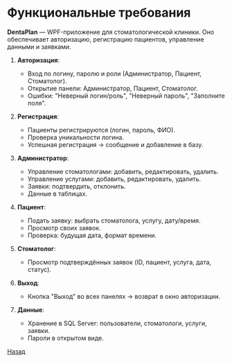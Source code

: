 ﻿# Функциональные требования

**DentaPlan** — WPF-приложение для стоматологической клиники. Оно обеспечивает авторизацию, регистрацию пациентов, управление данными и заявками.

1. **Авторизация**:
   - Вход по логину, паролю и роли (Администратор, Пациент, Стоматолог).
   - Открытие панели: Администратор, Пациент, Стоматолог.
   - Ошибки: "Неверный логин/роль", "Неверный пароль", "Заполните поля".

2. **Регистрация**:
   - Пациенты регистрируются (логин, пароль, ФИО).
   - Проверка уникальности логина.
   - Успешная регистрация → сообщение и добавление в базу.

3. **Администратор**:
   - Управление стоматологами: добавить, редактировать, удалить.
   - Управление услугами: добавить, редактировать, удалить.
   - Заявки: подтвердить, отклонить.
   - Данные в таблицах.

4. **Пациент**:
   - Подать заявку: выбрать стоматолога, услугу, дату/время.
   - Просмотр своих заявок.
   - Проверка: будущая дата, формат времени.

5. **Стоматолог**:
   - Просмотр подтверждённых заявок (ID, пациент, услуга, дата, статус).

6. **Выход**:
   - Кнопка "Выход" во всех панелях → возврат в окно авторизации.

7. **Данные**:
   - Хранение в SQL Server: пользователи, стоматологи, услуги, заявки.
   - Пароли в открытом виде.

[Назад](/content.md)